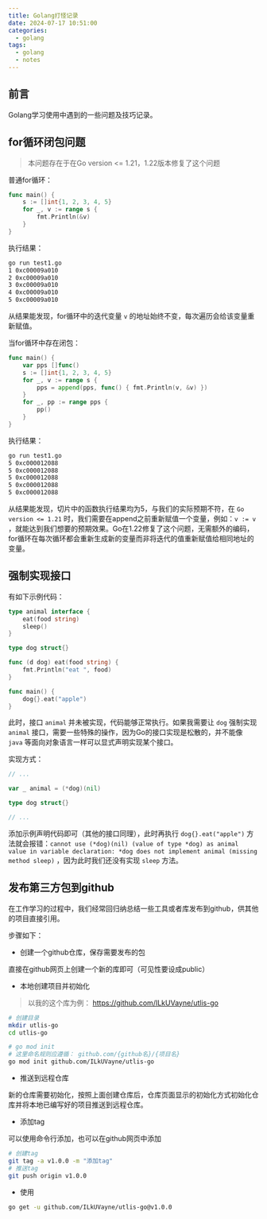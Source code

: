 ```yaml
---
title: Golang打怪记录
date: 2024-07-17 10:51:00
categories:
  - golang
tags:
  - golang
  - notes
---
```


## 前言

Golang学习使用中遇到的一些问题及技巧记录。

## for循环闭包问题

> 本问题存在于在Go version <= 1.21，1.22版本修复了这个问题

普通for循环：

~~~go
func main() {
    s := []int{1, 2, 3, 4, 5}
    for _, v := range s {
        fmt.Println(&v)
    }
}
~~~

执行结果：

~~~bash
go run test1.go
1 0xc00009a010
2 0xc00009a010
3 0xc00009a010
4 0xc00009a010
5 0xc00009a010
~~~

从结果能发现，for循环中的迭代变量 `v` 的地址始终不变，每次遍历会给该变量重新赋值。

当for循环中存在闭包：

~~~go
func main() {
    var pps []func()
    s := []int{1, 2, 3, 4, 5}
    for _, v := range s {
        pps = append(pps, func() { fmt.Println(v, &v) })
    }
    for _, pp := range pps {
        pp()
    }
}
~~~

执行结果：

~~~bash
go run test1.go
5 0xc000012088
5 0xc000012088
5 0xc000012088
5 0xc000012088
5 0xc000012088
~~~

从结果能发现，切片中的函数执行结果均为5，与我们的实际预期不符，在 `Go version <= 1.21` 时，我们需要在append之前重新赋值一个变量，例如：`v := v` ，就能达到我们想要的预期效果。Go在1.22修复了这个问题，无需额外的编码，for循环在每次循环都会重新生成新的变量而非将迭代的值重新赋值给相同地址的变量。

## 强制实现接口

有如下示例代码：

~~~go
type animal interface {
    eat(food string)
    sleep()
}

type dog struct{}

func (d dog) eat(food string) {
    fmt.Println("eat ", food)
}

func main() {
    dog{}.eat("apple")
}
~~~

此时，接口 `animal` 并未被实现，代码能够正常执行。如果我需要让 `dog` 强制实现 `animal` 接口，需要一些特殊的操作，因为Go的接口实现是松散的，并不能像 `java` 等面向对象语言一样可以显式声明实现某个接口。

实现方式：

~~~go
// ... 

var _ animal = (*dog)(nil)

type dog struct{}

// ...
~~~

添加示例声明代码即可（其他的接口同理），此时再执行 `dog{}.eat("apple")` 方法就会报错：` cannot use (*dog)(nil) (value of type *dog) as animal value in variable declaration: *dog does not implement animal (missing method sleep) ` ，因为此时我们还没有实现 `sleep` 方法。

## 发布第三方包到github

在工作学习的过程中，我们经常回归纳总结一些工具或者库发布到github，供其他的项目直接引用。

步骤如下：

- 创建一个github仓库，保存需要发布的包

直接在github网页上创建一个新的库即可（可见性要设成public）

- 本地创建项目并初始化

> 以我的这个库为例： https://github.com/ILkUVayne/utlis-go

~~~bash
# 创建目录
mkdir utlis-go
cd utlis-go

# go mod init
# 这里命名规则应遵循： github.com/{github名}/{项目名}
go mod init github.com/ILkUVayne/utlis-go
~~~

- 推送到远程仓库

新的仓库需要初始化，按照上面创建仓库后，仓库页面显示的初始化方式初始化仓库并将本地已编写好的项目推送到远程仓库。

- 添加tag

可以使用命令行添加，也可以在github网页中添加

~~~bash
# 创建tag
git tag -a v1.0.0 -m "添加tag"
# 推送tag
git push origin v1.0.0
~~~

- 使用

~~~bash
go get -u github.com/ILkUVayne/utlis-go@v1.0.0
~~~